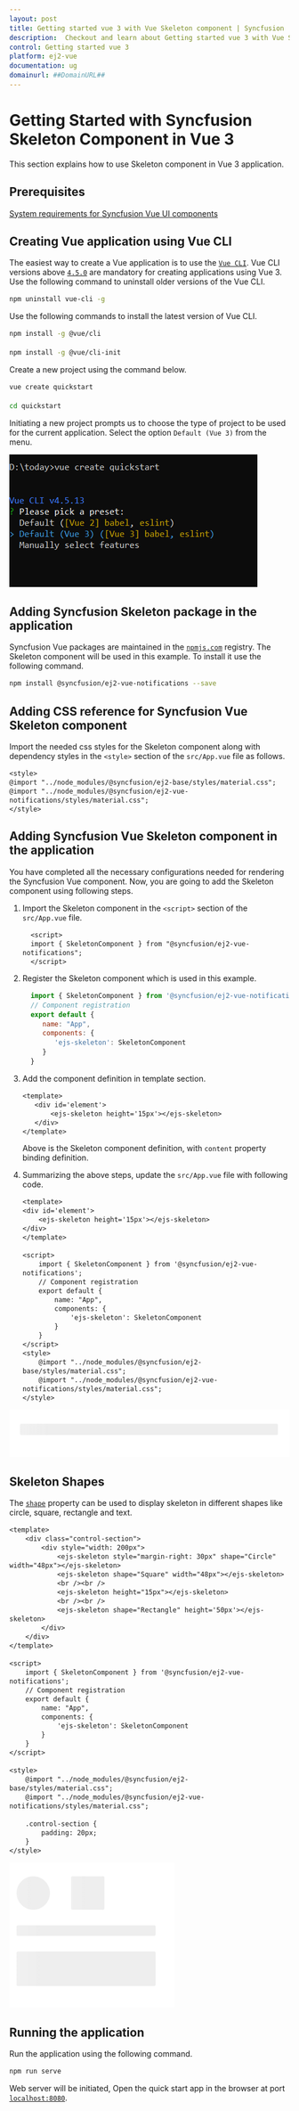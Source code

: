 ```yaml
---
layout: post
title: Getting started vue 3 with Vue Skeleton component | Syncfusion
description:  Checkout and learn about Getting started vue 3 with Vue Skeleton component of Syncfusion Essential JS 2 and more details.
control: Getting started vue 3 
platform: ej2-vue
documentation: ug
domainurl: ##DomainURL##
---
```


# Getting Started with Syncfusion Skeleton Component in Vue 3

This section explains how to use Skeleton component in Vue 3 application.

## Prerequisites

[System requirements for Syncfusion Vue UI components](https://ej2.syncfusion.com/vue/documentation/system-requirements/)

## Creating Vue application using Vue CLI

The easiest way to create a Vue application is to use the [`Vue CLI`](https://github.com/vuejs/vue-cli). Vue CLI versions above [`4.5.0`](https://v3.vuejs.org/guide/migration/introduction.html#vue-cli) are mandatory for creating applications using Vue 3. Use the following command to uninstall older versions of the Vue CLI.

```bash
npm uninstall vue-cli -g
```

Use the following commands to install the latest version of Vue CLI.

```bash
npm install -g @vue/cli

npm install -g @vue/cli-init
```

Create a new project using the command below.

```bash
vue create quickstart

cd quickstart
```

Initiating a new project prompts us to choose the type of project to be used for the current application. Select the option `Default (Vue 3)` from the menu.

![Reference](./images/vue3-terminal.png)

## Adding Syncfusion Skeleton package in the application

Syncfusion Vue packages are maintained in the [`npmjs.com`](https://www.npmjs.com/~syncfusionorg) registry.
The Skeleton component will be used in this example. To install it use the following command.

```bash
npm install @syncfusion/ej2-vue-notifications --save
```

## Adding CSS reference for Syncfusion Vue Skeleton component

Import the needed css styles for the Skeleton component along with dependency styles in the `<style>` section of the `src/App.vue` file as follows.

```
<style>
@import "../node_modules/@syncfusion/ej2-base/styles/material.css";
@import "../node_modules/@syncfusion/ej2-vue-notifications/styles/material.css";
</style>
```

## Adding Syncfusion Vue Skeleton component in the application

You have completed all the necessary configurations needed for rendering the Syncfusion Vue component. Now, you are going to add the Skeleton component using following steps.

1. Import the Skeleton component in the `<script>` section of the `src/App.vue` file.

    ```
      <script>
      import { SkeletonComponent } from "@syncfusion/ej2-vue-notifications";
      </script>
    ```

2. Register the Skeleton component which is used in this example.

    ```js
      import { SkeletonComponent } from '@syncfusion/ej2-vue-notifications';
      // Component registration
      export default {
         name: "App",
         components: {
            'ejs-skeleton': SkeletonComponent
         }
      }
    ```

3. Add the component definition in template section.

     ```
    <template>
        <div id='element'>
            <ejs-skeleton height='15px'></ejs-skeleton>
        </div>
    </template>
    ```
   Above is the Skeleton component definition, with `content` property binding definition.

4. Summarizing the above steps, update the `src/App.vue` file with following code.

    ```
    <template>
    <div id='element'>
        <ejs-skeleton height='15px'></ejs-skeleton>
    </div>
    </template>

    <script>
        import { SkeletonComponent } from '@syncfusion/ej2-vue-notifications';
        // Component registration
        export default {
            name: "App",
            components: {
                'ejs-skeleton': SkeletonComponent
            }
        }
    </script>
    <style>
        @import "../node_modules/@syncfusion/ej2-base/styles/material.css";
        @import "../node_modules/@syncfusion/ej2-vue-notifications/styles/material.css";
    </style>

    ```

![Output](./images/default.PNG)

## Skeleton Shapes

The [`shape`](https://ej2.syncfusion.com/vue/documentation/api/skeleton#shape) property can be used to display skeleton in different shapes like circle, square, rectangle and text.

```
<template>
    <div class="control-section">
        <div style="width: 200px">
            <ejs-skeleton style="margin-right: 30px" shape="Circle" width="48px"></ejs-skeleton>
            <ejs-skeleton shape="Square" width="48px"></ejs-skeleton>
            <br /><br />
            <ejs-skeleton height="15px"></ejs-skeleton>
            <br /><br />
            <ejs-skeleton shape="Rectangle" height='50px'></ejs-skeleton>
        </div>
    </div>
</template>

<script>
    import { SkeletonComponent } from '@syncfusion/ej2-vue-notifications';
    // Component registration
    export default {
        name: "App",
        components: {
            'ejs-skeleton': SkeletonComponent
        }
    }
</script>

<style>
    @import "../node_modules/@syncfusion/ej2-base/styles/material.css";
    @import "../node_modules/@syncfusion/ej2-vue-notifications/styles/material.css";

    .control-section {
        padding: 20px;
    }
</style>
```

![Output](./images/shapes.PNG)

## Running the application

Run the application using the following command.

```bash
npm run serve
```

Web server will be initiated, Open the quick start app in the browser at port [`localhost:8080`](http://localhost:8080/).
